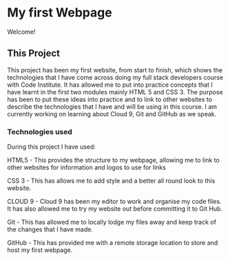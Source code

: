 # My first Webpage

Welcome!

## This Project

This project has been my first website, from start to finish, which shows the technologies that I have come across doing my full stack developers course with Code Institute.
It has allowed me to put into practice concepts that I have learnt in the first two modules mainly HTML 5 and CSS 3.  The purpose has been to put these ideas into practice and to link
to other websites to describe the technologies that I have and will be using in this course.  I am currently working on learning about Cloud 9, Git and GitHub as we speak.

### Technologies used

During this project I have used:

HTML5   - This provides the structure to my webpage, allowing me to link to other websites for information and logos to use for links

CSS 3   - This has allows me to add style and a better all round look to this website.

CLOUD 9 - Cloud 9 has been my editor to work and organise my code files.  It has also allowed me to try my website out before committing it to Git Hub.

Git     - This has allowed me to locally lodge my files away and keep track of the changes that I have made.

GitHub  - This has provided me with a remote storage location to store and host my first webpage.

